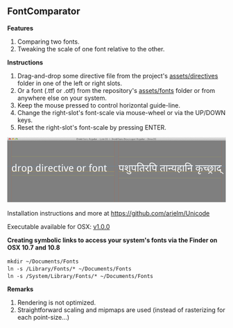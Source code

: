 FontComparator
--------------

**Features**

1. Comparing two fonts.
2. Tweaking the scale of one font relative to the other.

**Instructions**

1. Drag-and-drop some directive file from the project's [assets/directives](assets/directives) folder in one of the left or right slots.
2. Or a font (.ttf or .otf) from the repository's [assets/fonts](https://github.com/arielm/Unicode/tree/master/fonts) folder or from anywhere else on your system.
3. Keep the mouse pressed to control horizontal guide-line.
4. Change the right-slot's font-scale via mouse-wheel or via the UP/DOWN keys.
5. Reset the right-slot's font-scale by pressing ENTER.

![Screenshot](screenshot.png)

Installation instructions and more at https://github.com/arielm/Unicode  

Executable available for OSX: [v1.0.0](https://github.com/arielm/Unicode/releases/download/v1.0.0/Unicode.1.0.0.zip)

**Creating symbolic links to access your system's fonts via the Finder on OSX 10.7 and 10.8**

`mkdir ~/Documents/Fonts`  
`ln -s /Library/Fonts/* ~/Documents/Fonts`  
`ln -s /System/Library/Fonts/* ~/Documents/Fonts`  

**Remarks**

1. Rendering is not optimized.
2. Straightforward scaling and mipmaps are used (instead of rasterizing for each point-size...)
